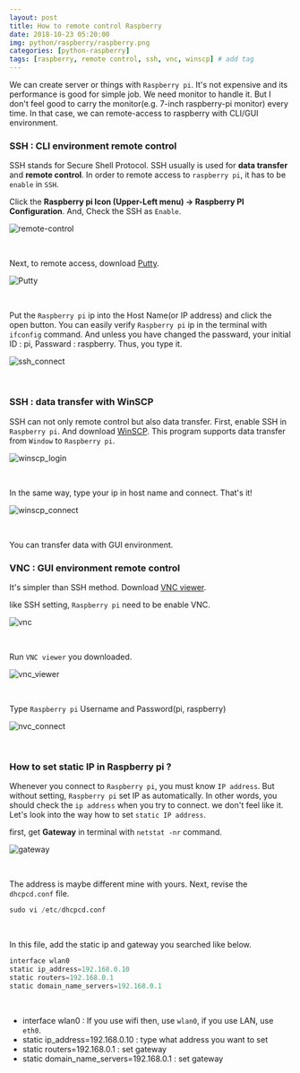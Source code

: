 ```yaml
---
layout: post
title: How to remote control Raspberry  
date: 2018-10-23 05:20:00
img: python/raspberry/raspberry.png
categories: [python-raspberry] 
tags: [raspberry, remote control, ssh, vnc, winscp] # add tag
---
```


We can create server or things with `Raspberry pi`. It's not expensive and its performance is good for simple job.
We need monitor to handle it. But I don't feel good to carry the monitor(e.g. 7-inch raspberry-pi monitor) every time.
In that case, we can remote-access to raspberry with CLI/GUI environment.

### SSH : CLI environment remote control

SSH stands for Secure Shell Protocol. SSH usually is used for **data transfer** and **remote control**.
In order to remote access to `raspberry pi`, it has to be `enable` in `SSH`.

Click the **Raspberry pi Icon (Upper-Left menu) → Raspberry PI Configuration**. And, Check the SSH as `Enable`.

![remote-control](../assets/img/python/raspberry/remote-control/ssh_config.png)

<br>

Next, to remote access, download [Putty](https://www.putty.org/).

![Putty](../assets/img/python/raspberry/remote-control/putty.png)

<br>

Put the `Raspberry pi` ip into the Host Name(or IP address) and click the open button.
You can easily verify `Raspberry pi` ip in the terminal with `ifconfig` command.
And unless you have changed the passward, your initial ID : pi, Passward : raspberry. Thus, you type it.

![ssh_connect](../assets/img/python/raspberry/remote-control/ssh_connect.png)

<br>

### SSH : data transfer with WinSCP

SSH can not only remote control but also data transfer. First, enable SSH in `Raspberry pi`.
And download [WinSCP](https://winscp.net/eng/download.php). This program supports data transfer from `Window` to `Raspberry pi`.

![winscp_login](../assets/img/python/raspberry/remote-control/WinSCP_login.png)

<br>

In the same way, type your ip in host name and connect. That's it!

![winscp_connect](../assets/img/python/raspberry/remote-control/WinSCP_connect.png)

<br>

You can transfer data with GUI environment.

### VNC : GUI environment remote control

It's simpler than SSH method. Download [VNC viewer](https://www.realvnc.com/en/connect/download/viewer/).

like SSH setting, `Raspberry pi` need to be enable VNC.

![vnc](../assets/img/python/raspberry/remote-control/vnc_setting.png)

<br>

Run `VNC viewer` you downloaded. 

![vnc_viewer](../assets/img/python/raspberry/remote-control/vnc_viewer.png)

<br>

Type `Raspberry pi` Username and Password(pi, raspberry)

![nvc_connect](../assets/img/python/raspberry/remote-control/vnc_connet.png)

<br>

### How to set static IP in Raspberry pi ?

Whenever you connect to `Raspberry pi`, you must know `IP address`. But without setting, `Raspberry pi` set IP as automatically.
In other words, you should check the `ip address` when you try to connect. we don't feel like it.
Let's look into the way how to set `static IP address`.

first, get **Gateway** in terminal with `netstat -nr` command.

![gateway](../assets/img/python/raspberry/remote-control/gateway.png)

<br>

The address is maybe different mine with yours. Next, revise the `dhcpcd.conf` file.

```python
sudo vi /etc/dhcpcd.conf
```

<br>

In this file, add the static ip and gateway you searched like below.
```python
interface wlan0
static ip_address=192.168.0.10
static routers=192.168.0.1
static domain_name_servers=192.168.0.1
```

<br>

+ interface wlan0 : If you use wifi then, use `wlan0`, if you use LAN, use `eth0`.
+ static ip_address=192.168.0.10 : type what address you want to set
+ static routers=192.168.0.1 : set gateway
+ static domain_name_servers=192.168.0.1 : set gateway